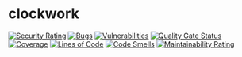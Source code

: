 # clockwork

[![Security Rating](https://sonarcloud.io/api/project_badges/measure?project=all-stew_clockwork&metric=security_rating)](https://sonarcloud.io/summary/new_code?id=all-stew_clockwork)
[![Bugs](https://sonarcloud.io/api/project_badges/measure?project=all-stew_clockwork&metric=bugs)](https://sonarcloud.io/summary/new_code?id=all-stew_clockwork)
[![Vulnerabilities](https://sonarcloud.io/api/project_badges/measure?project=all-stew_clockwork&metric=vulnerabilities)](https://sonarcloud.io/summary/new_code?id=all-stew_clockwork)
[![Quality Gate Status](https://sonarcloud.io/api/project_badges/measure?project=all-stew_clockwork&metric=alert_status)](https://sonarcloud.io/summary/new_code?id=all-stew_clockwork)
[![Coverage](https://sonarcloud.io/api/project_badges/measure?project=all-stew_clockwork&metric=coverage)](https://sonarcloud.io/summary/new_code?id=all-stew_clockwork)
[![Lines of Code](https://sonarcloud.io/api/project_badges/measure?project=all-stew_clockwork&metric=ncloc)](https://sonarcloud.io/summary/new_code?id=all-stew_clockwork)
[![Code Smells](https://sonarcloud.io/api/project_badges/measure?project=all-stew_clockwork&metric=code_smells)](https://sonarcloud.io/summary/new_code?id=all-stew_clockwork)
[![Maintainability Rating](https://sonarcloud.io/api/project_badges/measure?project=all-stew_clockwork&metric=sqale_rating)](https://sonarcloud.io/summary/new_code?id=all-stew_clockwork)